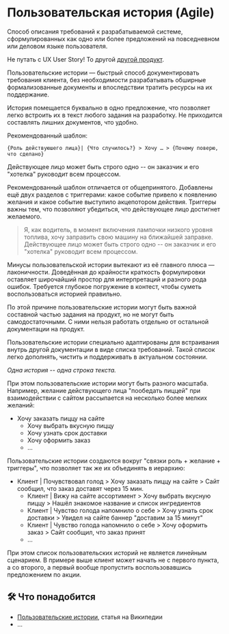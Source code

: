 # Пользовательская история (Agile)

Способ описания требований к разрабатываемой системе, сформулированных как одно или более предложений на повседневном или деловом языке пользователя.

Не путать с UX User Story! То другой [другой продукт](/products/dvmn_org/ux-user-story/).

Пользовательские истории — быстрый способ документировать требования клиента, без необходимости разрабатывать обширные формализованные документы и впоследствии тратить ресурсы на их поддержание.

История помещается буквально в одно предложение, что позволяет легко встроить их в текст любого задания на разработку. Не приходится составлять лишних документов, что удобно.

Рекомендованный шаблон:

```
{Роль действуюшего лица}| {Что случилось?} > Хочу … > {Почему поверю, что сделано}
```

Действующее лицо может быть строго одно -- он заказчик и его "хотелка" руководит всем процессом.

Рекомендованный шаблон отличается от общепринятого. Добавлены ещё двух разделов с триггерами: какое событие привело к появлению желания и какое событие выступило акцепотором действия. Триггеры важны тем, что позволяют убедиться, что действующее лицо достигнет желаемого.

> Я, как водитель, в момент включения лампочки низкого уровня топлива, хочу заправить свою машину на ближайшей заправке.
Действующее лицо может быть строго одно -- он заказчик и его "хотелка" руководит всем процессом.


Минусы пользовательской истории вытекают из её главного плюса — лаконичности. Доведённая до крайности краткость формулировки оставляет широчайший простор для интерпретаций и разного рода ошибок. Требуется глубокое погружение в контест, чтобы суметь воспользоваться историей правильно.

По этой причине пользовательские истории могут быть важной составной частью задания на продукт, но не могут быть самодостаточными. С ними нельзя работать отдельно от остальной документации на продукт.

Пользовательские истории специально адаптированы для встраивания внутрь другой документации в виде списка требований. Такой список легко дополнять, чистить и поддерживать в актуальном состоянии.

*Одна история -- одна строка текста.*

При этом пользовательские истории могут быть разного масштаба. Например, желание действующего лица "пообедать пиццей" при взаимодействии с сайтом рассыпается на несколько более мелких желаний:

- Хочу заказать пиццу на сайте
    - Хочу выбрать вкусную пиццу
    - Хочу узнать срок доставки
    - Хочу оформить заказ
    - …

Пользовательские истории создаются вокруг "связки роль + желание + триггеры", что позволяет так же их объединять в иерархию:

- Клиент | Почувствовал голод > Хочу заказать пиццу на сайте > Сайт сообщил, что заказ доставят через 15 мин.
    - Клиент | Вижу на сайте ассортимент > Хочу выбрать вкусную пиццу > Нашёл знакомое название и список ингредиентов
    - Клиент | Чувство голода напомнило о себе > Хочу узнать срок доставки > Увидел на сайте баннер "доставим за 15 минут"
    - Клиент | Чувство голода напомнило о себе > Хочу оформить заказ > Сайт сообщил, что заказ принят
    - …

При этом список пользовательских историй не является линейным сценарием. В примере выше клиент может начать не с первого пункта, а со второго, а первый вообще пропустить воспользовавшись предложением по акции.

## 🛠️ Что понадобится

- [Пользовательские истории](https://ru.wikipedia.org/wiki/%D0%9F%D0%BE%D0%BB%D1%8C%D0%B7%D0%BE%D0%B2%D0%B0%D1%82%D0%B5%D0%BB%D1%8C%D1%81%D0%BA%D0%B8%D0%B5_%D0%B8%D1%81%D1%82%D0%BE%D1%80%D0%B8%D0%B8), статья на Википедии
- …
